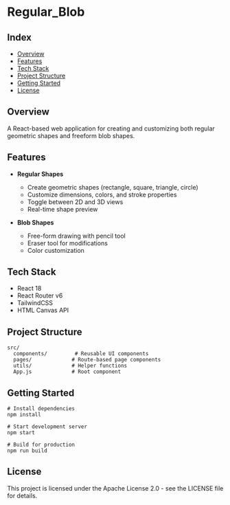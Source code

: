 # Regular_Blob

## Index
- [Overview](#overview)
- [Features](#features)
- [Tech Stack](#tech-stack)
- [Project Structure](#project-structure)
- [Getting Started](#getting-started)
- [License](#license)

## Overview
A React-based web application for creating and customizing both regular geometric shapes and freeform blob shapes.

## Features

- **Regular Shapes**
  - Create geometric shapes (rectangle, square, triangle, circle)
  - Customize dimensions, colors, and stroke properties
  - Toggle between 2D and 3D views
  - Real-time shape preview

- **Blob Shapes**
  - Free-form drawing with pencil tool
  - Eraser tool for modifications
  - Color customization
 
## Tech Stack
- React 18
- React Router v6
- TailwindCSS
- HTML Canvas API

## Project Structure
```
src/
  components/         # Reusable UI components
  pages/             # Route-based page components
  utils/             # Helper functions
  App.js             # Root component
```

## Getting Started
```
# Install dependencies
npm install

# Start development server
npm start

# Build for production
npm run build
```


## License
This project is licensed under the Apache License 2.0 - see the LICENSE file for details.

